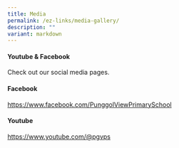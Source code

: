```yaml
---
title: Media
permalink: /ez-links/media-gallery/
description: ""
variant: markdown
---
```

#### Youtube & Facebook


Check out our social media pages.

#### Facebook
https://www.facebook.com/PunggolViewPrimarySchool

#### Youtube
https://www.youtube.com/@pgvps